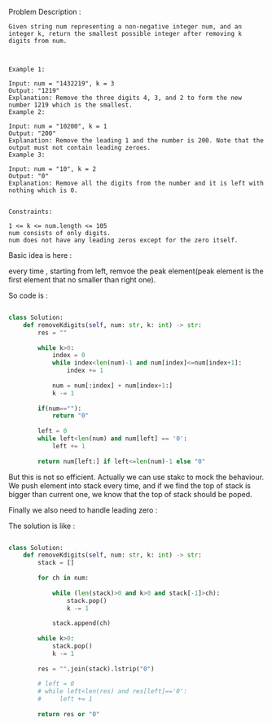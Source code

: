 
Problem Description :

```
Given string num representing a non-negative integer num, and an integer k, return the smallest possible integer after removing k digits from num.

 

Example 1:

Input: num = "1432219", k = 3
Output: "1219"
Explanation: Remove the three digits 4, 3, and 2 to form the new number 1219 which is the smallest.
Example 2:

Input: num = "10200", k = 1
Output: "200"
Explanation: Remove the leading 1 and the number is 200. Note that the output must not contain leading zeroes.
Example 3:

Input: num = "10", k = 2
Output: "0"
Explanation: Remove all the digits from the number and it is left with nothing which is 0.
 

Constraints:

1 <= k <= num.length <= 105
num consists of only digits.
num does not have any leading zeros except for the zero itself.

```

Basic idea is here :

every time , starting from left, remvoe the peak element(peak element
is the first element that no smaller than right one).

So code is :

```Python

class Solution:
    def removeKdigits(self, num: str, k: int) -> str:
        res = ""
        
        while k>0:
            index = 0
            while index<len(num)-1 and num[index]<=num[index+1]:
                index += 1
            
            num = num[:index] + num[index+1:]
            k -= 1
        
        if(num==""):
            return "0"
        
        left = 0
        while left<len(num) and num[left] == '0':
            left += 1
        
        return num[left:] if left<=len(num)-1 else "0"
```

But this is not so efficient. Actually we can use stakc to mock the 
behaviour. We push element into stack every time, and if we find the 
top of stack is bigger than current one, we know that the top of stack
should be poped.

Finally we also need to handle leading zero :

The solution is like :

```Python

class Solution:
    def removeKdigits(self, num: str, k: int) -> str:
        stack = []
        
        for ch in num:
            
            while (len(stack)>0 and k>0 and stack[-1]>ch):
                stack.pop()
                k -= 1
            
            stack.append(ch)
            
        while k>0:
            stack.pop()
            k -= 1
            
        res = "".join(stack).lstrip("0")
            
        # left = 0
        # while left<len(res) and res[left]=='0':
        #     left += 1
            
        return res or "0"

```
